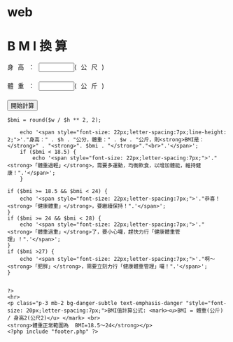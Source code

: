 # web
<?php include "bootstrap.php" ?>
<title>BMI換算</title>
</head>

<body>

  <div class="container">
    <h1 class="p-3 mb-2 bg-danger-subtle text-emphasis-danger " style="letter-spacing:7px;">BMI換算</h1>
    <?php include "header.php"; ?>
    <form action="bmi.php" method="POST">
    <div class="p-3 mb-2 bg-warning-subtle text-emphasis-warning  " style="letter-spacing:10px;line-height: 1.5;">身高：<input type=text size=7 name="height">(公尺)<br><br>體重：<input type=text size=7 name="weight">(公斤)<br><br>
        <input type=submit class="btn btn-danger" value="開始計算"></div>
    </form>
    <?php
    $w = $_POST["weight"];
    $h = $_POST["height"];

    $bmi = round($w / $h ** 2, 2);
    
        echo '<span style="font-size: 22px;letter-spacing:7px;line-height: 2;">'."身高：" . $h . "公分，體重：" . $w . "公斤，則<strong>BMI是：</strong>" . "<strong>". $bmi . "</strong>"."<br>".'</span>';
        if ($bmi < 18.5) {
            echo '<span style="font-size: 22px;letter-spacing:7px;">'."<strong>「體重過輕」</strong>，需要多運動，均衡飲食，以增加體能，維持健康！".'</span>';
        }
    
    if ($bmi >= 18.5 && $bmi < 24) {
        echo '<span style="font-size: 22px;letter-spacing:7px;">'."恭喜！<strong>「健康體重」</strong>，要繼續保持！".'</span>';
    }
    if ($bmi >= 24 && $bmi < 28) {
        echo '<span style="font-size: 22px;letter-spacing:7px;">'."<strong>「體重過重」</strong>了，要小心囉，趕快力行「健康體重管理」！".'</span>';
    }
    if ($bmi >27) {
        echo '<span style="font-size: 22px;letter-spacing:7px;">'."啊～<strong>「肥胖」</strong>，需要立刻力行「健康體重管理」囉！".'</span>';
    }
    
  
    ?>
    <hr>
    <p class="p-3 mb-2 bg-danger-subtle text-emphasis-danger "style="font-size: 20px;letter-spacing:7px;">BMI值計算公式: <mark><u>BMI = 體重(公斤) / 身高2(公尺2)</u> </mark> <br>
    <strong>體重正常範圍為  BMI=18.5～24</strong></p>
    <?php include "footer.php" ?>
  </div>
  
  
</body>

</html>
